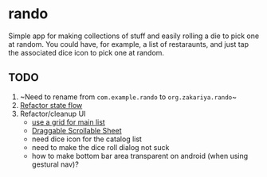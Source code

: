 # rando

Simple app for making collections of stuff and easily rolling a die to pick one at random. You could have, for example, a list of restaraunts, and just tap the associated dice icon to pick one at random.

## TODO

1) ~Need to rename from `com.example.rando` to `org.zakariya.rando`~
2) [Refactor state flow](https://flutter.dev/docs/development/data-and-backend/state-mgmt/simple)
3) Refactor/cleanup UI
    - [use a grid for main list](https://flutter.dev/docs/cookbook/lists/grid-lists)
    - [Draggable Scrollable Sheet](https://medium.com/flutter-community/useful-flutter-widget-draggablescrollablesheet-know-it-all-e5cc6c48528e)
    - need dice icon for the catalog list
    - need to make the dice roll dialog not suck
    - how to make bottom bar area transparent on android (when using gestural nav)?